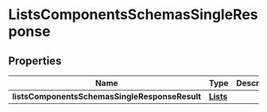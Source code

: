 # ListsComponentsSchemasSingleResponse

## Properties
Name | Type | Description | Notes
------------ | ------------- | ------------- | -------------
**listsComponentsSchemasSingleResponseResult** | [**Lists**](Lists.md) |  |  [optional]
